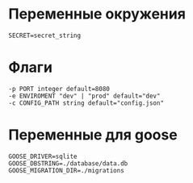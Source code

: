 # Переменные окружения
```
SECRET=secret_string
```

# Флаги
```
-p PORT integer default=8080
-e ENVIROMENT "dev" | "prod" default="dev"
-c CONFIG_PATH string default="config.json"
```

# Переменные для goose
```
GOOSE_DRIVER=sqlite
GOOSE_DBSTRING=./database/data.db
GOOSE_MIGRATION_DIR=./migrations
```
